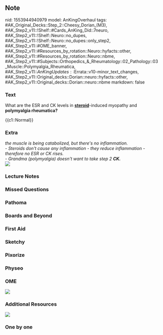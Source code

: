 ## Note
nid: 1553944940979
model: AnKingOverhaul
tags: #AK_Original_Decks::Step_2::Cheesy_Dorian_(M3), #AK_Step2_v11::!Shelf::#Cards_AnKing_Did::7neuro, #AK_Step2_v11::!Shelf::Neuro::no_dupes, #AK_Step2_v11::!Shelf::Neuro::no_dupes::only_step2, #AK_Step2_v11::#OME_banner, #AK_Step2_v11::#Resources_by_rotation::Neuro::hyfacts::other, #AK_Step2_v11::#Resources_by_rotation::Neuro::nbme, #AK_Step2_v11::#Subjects::Orthopedics_&_Rheumatology::02_Pathology::03_Muscle::Polymyalgia_Rheumatica, #AK_Step2_v11::$AnKingUpdates::$Errata::v10-minor_text_changes, #AK_Step2_v11::Original_decks::Dorian::neuro::hyfacts::other, #AK_Step2_v11::Original_decks::Dorian::neuro::nbme
markdown: false

### Text
What are the ESR and CK levels in <b><u>steroid</u></b>-induced
myopathy and <b>polymyalgia rheumatica?</b>
<div>
  {{c1::Normal}}
</div>

### Extra
<div>
  <i>the muscle is being catabolized, but there's no
  inflammation.</i>
</div>
<div>
  <i>- Steroids don't cause any inflammation - they reduce
  inflammation - therefore no ESR or CK rises.</i>
</div>
<div>
  <div>
    <i>- Grandma (polymyalgia) doesn't want to take step 2
    <b>CK.</b></i>
  </div>
</div>
<div><img src="myo_1606536512074.png" class="resizer"></div>

### Lecture Notes


### Missed Questions


### Pathoma


### Boards and Beyond


### First Aid


### Sketchy


### Pixorize


### Physeo


### OME
<div class="ome-widget">
  <a href="https://onlinemeded.org?ref=anki"><img src=
  "_OME_AnkiFlashcards_General_7.png"></a>
</div>

### Additional Resources
<img src="paste-733408615464961.jpg">

### One by one

